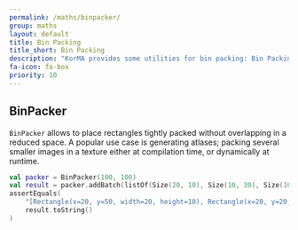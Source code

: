 ```yaml
---
permalink: /maths/binpacker/
group: maths
layout: default
title: Bin Packing
title_short: Bin Packing
description: "KorMA provides some utilities for bin packing: Bin Packing, MaxRects..."
fa-icon: fa-box
priority: 10
---
```


## BinPacker

`BinPacker` allows to place rectangles tightly packed without overlapping in a reduced space.
A popular use case is generating atlases; packing several smaller images in a texture
either at compilation time, or dynamically at runtime.

```kotlin
val packer = BinPacker(100, 100)
val result = packer.addBatch(listOf(Size(20, 10), Size(10, 30), Size(100, 20), Size(20, 80)))
assertEquals(
    "[Rectangle(x=20, y=50, width=20, height=10), Rectangle(x=20, y=20, width=10, height=30), Rectangle(x=0, y=0, width=100, height=20), Rectangle(x=0, y=20, width=20, height=80)]",
    result.toString()
)
```

